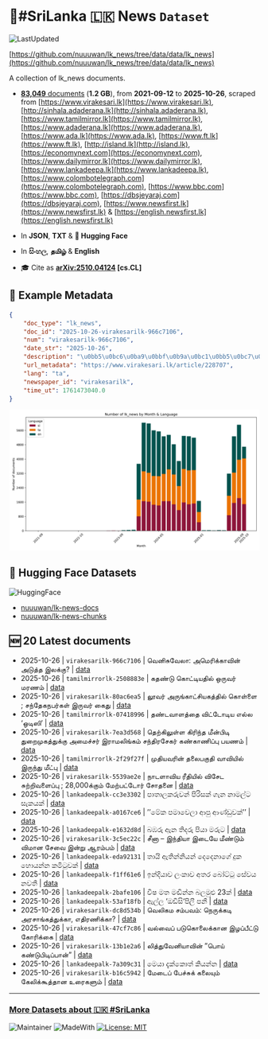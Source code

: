 # 📄#SriLanka 🇱🇰 News `Dataset`

![LastUpdated](https://img.shields.io/badge/last_updated-2025--10--26_15:47:04-green)

[https://github.com/nuuuwan/lk_news/tree/data/data/lk_news](https://github.com/nuuuwan/lk_news/tree/data/data/lk_news)

A collection of lk_news documents.

- [**83,049** documents](https://github.com/nuuuwan/lk_news/tree/data/data/lk_news) (**1.2 GB**), from **2021-09-12** to **2025-10-26**, scraped from [https://www.virakesari.lk](https://www.virakesari.lk), [http://sinhala.adaderana.lk](http://sinhala.adaderana.lk), [https://www.tamilmirror.lk](https://www.tamilmirror.lk), [https://www.adaderana.lk](https://www.adaderana.lk), [https://www.ada.lk](https://www.ada.lk), [https://www.ft.lk](https://www.ft.lk), [http://island.lk](http://island.lk), [https://economynext.com](https://economynext.com), [https://www.dailymirror.lk](https://www.dailymirror.lk), [https://www.lankadeepa.lk](https://www.lankadeepa.lk), [https://www.colombotelegraph.com](https://www.colombotelegraph.com), [https://www.bbc.com](https://www.bbc.com), [https://dbsjeyaraj.com](https://dbsjeyaraj.com), [https://www.newsfirst.lk](https://www.newsfirst.lk) & [https://english.newsfirst.lk](https://english.newsfirst.lk)

- In **JSON**, **TXT** & **🤗 Hugging Face**

- In **සිංහල**, **தமிழ்** & **English**

- 🎓 Cite as **[arXiv:2510.04124](https://arxiv.org/abs/2510.04124) [cs.CL]**

## 📝 Example Metadata

```json
{
    "doc_type": "lk_news",
    "doc_id": "2025-10-26-virakesarilk-966c7106",
    "num": "virakesarilk-966c7106",
    "date_str": "2025-10-26",
    "description": "\u0bb5\u0bc6\u0ba9\u0bbf\u0b9a\u0bc1\u0bb5\u0bc7\u0bb2\u0bbe: \u0b85\u0bae\u0bc6\u0bb0\u0bbf\u0b95\u0bcd\u0b95\u0bbe\u0bb5\u0bbf\u0ba9\u0bcd \u0b85\u0b9f\u0bc1\u0ba4\u0bcd\u0ba4 \u0b87\u0bb2\u0b95\u0bcd\u0b95\u0bc1?",
    "url_metadata": "https://www.virakesari.lk/article/228707",
    "lang": "ta",
    "newspaper_id": "virakesarilk",
    "time_ut": 1761473040.0
}
```

![Chart](https://raw.githubusercontent.com/nuuuwan/lk_news/refs/heads/data/data/lk_news/docs_by_month_and_lang.png)

## 🤗 Hugging Face Datasets

![HuggingFace](https://img.shields.io/badge/-HuggingFace-FDEE21?style=for-the-badge&logo=HuggingFace)

- [nuuuwan/lk-news-docs](https://huggingface.co/datasets/nuuuwan/lk-news-docs)
- [nuuuwan/lk-news-chunks](https://huggingface.co/datasets/nuuuwan/lk-news-chunks)

## 🆕 20 Latest documents

- 2025-10-26 | `virakesarilk-966c7106` | வெனிசுவேலா: அமெரிக்காவின் அடுத்த இலக்கு? | [data](https://github.com/nuuuwan/lk_news/tree/data/data/lk_news/2020s/2025/2025-10-26-virakesarilk-966c7106)
- 2025-10-26 | `tamilmirrorlk-2508883e` | கதண்டு கொட்டியதில் ஒருவர் மரணம் | [data](https://github.com/nuuuwan/lk_news/tree/data/data/lk_news/2020s/2025/2025-10-26-tamilmirrorlk-2508883e)
- 2025-10-26 | `virakesarilk-80ac6ea5` | லூவர் அருங்காட்சியகத்தில் கொள்ளை ; சந்தேகநபர்கள் இருவர் கைது | [data](https://github.com/nuuuwan/lk_news/tree/data/data/lk_news/2020s/2025/2025-10-26-virakesarilk-80ac6ea5)
- 2025-10-26 | `tamilmirrorlk-07418996` | தண்டவாளத்தை விட்டோடிய எல்ல ‘ஒடிஸி’ | [data](https://github.com/nuuuwan/lk_news/tree/data/data/lk_news/2020s/2025/2025-10-26-tamilmirrorlk-07418996)
- 2025-10-26 | `virakesarilk-7ea3d568` | தெற்கிலுள்ள கிரிந்த மீன்பிடி துறைமுகத்துக்கு அமைச்சர் இராமலிங்கம் சந்திரசேகர் கண்காணிப்பு பயணம் | [data](https://github.com/nuuuwan/lk_news/tree/data/data/lk_news/2020s/2025/2025-10-26-virakesarilk-7ea3d568)
- 2025-10-26 | `tamilmirrorlk-2f29f27f` | முதியவரின் தலைபகுதி வாவியில் இருந்து மீட்பு | [data](https://github.com/nuuuwan/lk_news/tree/data/data/lk_news/2020s/2025/2025-10-26-tamilmirrorlk-2f29f27f)
- 2025-10-26 | `virakesarilk-5539ae2e` | நாடளாவிய ரீதியில் விசேட சுற்றிவளைப்பு ;  28,000க்கும் மேற்பட்டோர் சோதனை | [data](https://github.com/nuuuwan/lk_news/tree/data/data/lk_news/2020s/2025/2025-10-26-virakesarilk-5539ae2e)
- 2025-10-26 | `lankadeepalk-cc3e3302` | පාතාලකරුවන්   පිරිසක් ගැන නාමල්ට සැකයක් | [data](https://github.com/nuuuwan/lk_news/tree/data/data/lk_news/2020s/2025/2025-10-26-lankadeepalk-cc3e3302)
- 2025-10-26 | `lankadeepalk-a0167ce6` | ’’මේක පමාවෙලා ආපු ආණ්ඩුවක්’’ | [data](https://github.com/nuuuwan/lk_news/tree/data/data/lk_news/2020s/2025/2025-10-26-lankadeepalk-a0167ce6)
- 2025-10-26 | `lankadeepalk-e1632d8d` | බඹරු ඇන තිදරු පියා මරුට | [data](https://github.com/nuuuwan/lk_news/tree/data/data/lk_news/2020s/2025/2025-10-26-lankadeepalk-e1632d8d)
- 2025-10-26 | `virakesarilk-3c5ec22c` | சீனா – இந்தியா இடையே மீண்டும் விமான சேவை இன்று ஆரம்பம் | [data](https://github.com/nuuuwan/lk_news/tree/data/data/lk_news/2020s/2025/2025-10-26-virakesarilk-3c5ec22c)
- 2025-10-26 | `lankadeepalk-eda92131` | තායි  ඇතින්නියන් දෙදෙනාගේ දුක හොයන්න කමිටුවක් | [data](https://github.com/nuuuwan/lk_news/tree/data/data/lk_news/2020s/2025/2025-10-26-lankadeepalk-eda92131)
- 2025-10-26 | `lankadeepalk-f1ff61e6` | ඉන්දියාව ලංකාව අතර බෝට්ටු සේවය නවතී | [data](https://github.com/nuuuwan/lk_news/tree/data/data/lk_news/2020s/2025/2025-10-26-lankadeepalk-f1ff61e6)
- 2025-10-26 | `lankadeepalk-2bafe106` | විෂ මත මඬින්න බලමුළු 23ක් | [data](https://github.com/nuuuwan/lk_news/tree/data/data/lk_news/2020s/2025/2025-10-26-lankadeepalk-2bafe106)
- 2025-10-26 | `lankadeepalk-53af18fb` | ඇල්ල ‘ඔඩිසි‘පිලී පනී | [data](https://github.com/nuuuwan/lk_news/tree/data/data/lk_news/2020s/2025/2025-10-26-lankadeepalk-53af18fb)
- 2025-10-26 | `virakesarilk-dc8d534b` | வெலிகம சம்பவம்:  நெருக்கடி அரசாங்கத்துக்கா, எதிரணிக்கா? | [data](https://github.com/nuuuwan/lk_news/tree/data/data/lk_news/2020s/2025/2025-10-26-virakesarilk-dc8d534b)
- 2025-10-26 | `virakesarilk-47cf7c86` | வல்வைப் படுகொலைக்கான இழப்பீட்டு கோரிக்கை | [data](https://github.com/nuuuwan/lk_news/tree/data/data/lk_news/2020s/2025/2025-10-26-virakesarilk-47cf7c86)
- 2025-10-26 | `virakesarilk-13b1e2a6` | லித்துவேனியாவின்  ”பொய் கண்டுபிடிப்பான்” | [data](https://github.com/nuuuwan/lk_news/tree/data/data/lk_news/2020s/2025/2025-10-26-virakesarilk-13b1e2a6)
- 2025-10-26 | `lankadeepalk-7a309c31` | මෙයා දැක්කොත් කියන්න | [data](https://github.com/nuuuwan/lk_news/tree/data/data/lk_news/2020s/2025/2025-10-26-lankadeepalk-7a309c31)
- 2025-10-26 | `virakesarilk-b16c5942` | மேடைப் பேச்சுக் கலையும்  கேலிக்கூத்தான உரைகளும் | [data](https://github.com/nuuuwan/lk_news/tree/data/data/lk_news/2020s/2025/2025-10-26-virakesarilk-b16c5942)

---

### [More Datasets about 🇱🇰 #SriLanka](https://github.com/nuuuwan/lk_datasets)

![Maintainer](https://img.shields.io/badge/maintainer-nuuuwan-red)
![MadeWith](https://img.shields.io/badge/made_with-python-blue)
[![License: MIT](https://img.shields.io/badge/License-MIT-yellow.svg)](https://opensource.org/licenses/MIT)
